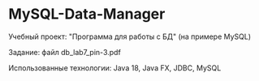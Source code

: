 # MySQL-Data-Manager

Учебный проект: "Программа для работы с БД" (на примере MySQL)

Задание: файл db_lab7_pin-3.pdf

Использованные технологии: Java 18, Java FX, JDBC, MySQL
